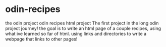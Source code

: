 # odin-recipes
the odin project odin recipes html project
The first project in the long odin project journey!
the goal is to write an html page of a couple recipes, using what ive learned so far of html.
using links and directories to write a webpage that links to other pages!
